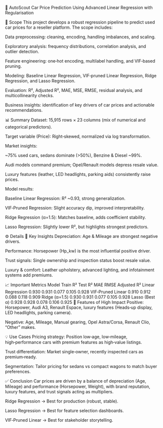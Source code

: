 🚗 AutoScout Car Price Prediction
Using Advanced Linear Regression with Regularisation

📌 Scope
This project develops a robust regression pipeline to predict used car prices for a reseller platform. The scope includes:

Data preprocessing: cleaning, encoding, handling imbalances, and scaling.

Exploratory analysis: frequency distributions, correlation analysis, and outlier detection.

Feature engineering: one‑hot encoding, multilabel handling, and VIF‑based pruning.

Modeling: Baseline Linear Regression, VIF‑pruned Linear Regression, Ridge Regression, and Lasso Regression.

Evaluation: R², Adjusted R², MAE, MSE, RMSE, residual analysis, and multicollinearity checks.

Business insights: identification of key drivers of car prices and actionable recommendations.

📊 Summary
Dataset: 15,915 rows × 23 columns (mix of numerical and categorical predictors).

Target variable (Price): Right‑skewed, normalized via log transformation.

Market insights:

~75% used cars, sedans dominate (>50%), Benzine & Diesel ~99%.

Audi models command premium; Opel/Renault models depress resale value.

Luxury features (leather, LED headlights, parking aids) consistently raise prices.

Model results:

Baseline Linear Regression: R² ~0.93, strong generalization.

VIF‑Pruned Regression: Slight accuracy dip, improved interpretability.

Ridge Regression (α=1.5): Matches baseline, adds coefficient stability.

Lasso Regression: Slightly lower R², but highlights strongest predictors.

⚙️ Details
🔑 Key Insights
Depreciation: Age & Mileage are strongest negative drivers.

Performance: Horsepower (Hp_kw) is the most influential positive driver.

Trust signals: Single ownership and inspection status boost resale value.

Luxury & comfort: Leather upholstery, advanced lighting, and infotainment systems add premiums.

📈 Important Metrics
Model	Train R²	Test R²	MAE	RMSE	Adjusted R²
Linear Regression	0.930	0.931	0.077	0.105	0.928
VIF‑Pruned Linear	0.910	0.912	0.088	0.118	0.909
Ridge (α=1.5)	0.930	0.931	0.077	0.105	0.928
Lasso (Best α)	0.928	0.928	0.078	0.106	0.925
🚀 Features of High Impact
Positive: Horsepower, Audi A3, Renault Espace, luxury features (Heads‑up display, LED headlights, parking camera).

Negative: Age, Mileage, Manual gearing, Opel Astra/Corsa, Renault Clio, “Other” makes.

💡 Use Cases
Pricing strategy: Position low‑age, low‑mileage, high‑performance cars with premium features as high‑value listings.

Trust differentiation: Market single‑owner, recently inspected cars as premium‑ready.

Segmentation: Tailor pricing for sedans vs compact wagons to match buyer preferences.

✅ Conclusion
Car prices are driven by a balance of depreciation (Age, Mileage) and performance (Horsepower, Weight), with brand reputation, luxury features, and trust signals acting as multipliers.

Ridge Regression → Best for production (robust, stable).

Lasso Regression → Best for feature selection dashboards.

VIF‑Pruned Linear → Best for stakeholder storytelling.
